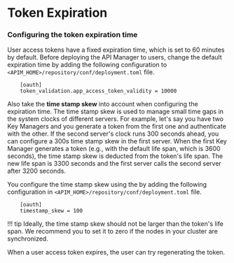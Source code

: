 # Token Expiration

### Configuring the token expiration time

User access tokens have a fixed expiration time, which is set to 60 minutes by default. Before deploying the API Manager to users, change the default expiration time by adding the following configuration to `<APIM_HOME>/repository/conf/deployment.toml` file.
```
    [oauth]
    token_validation.app_access_token_validity = 10000
```

Also take the **time stamp skew** into account when configuring the expiration time. The time stamp skew is used to manage small time gaps in the system clocks of different servers. For example, let's say you have two Key Managers and you generate a token from the first one and authenticate with the other. If the second server's clock runs 300 seconds ahead, you can configure a 300s time stamp skew in the first server. When the first Key Manager generates a token (e.g., with the default life span, which is 3600 seconds), the time stamp skew is deducted from the token's life span. The new life span is 3300 seconds and the first server calls the second server after 3200 seconds.

You configure the time stamp skew using the by adding the following configuration in `<APIM_HOME>/repository/conf/deployment.toml` file.
```
    [oauth]
    timestamp_skew = 100
```

!!! tip
    Ideally, the time stamp skew should not be larger than the token's life span. We recommend you to set it to zero if the nodes in your cluster are synchronized.


When a user access token expires, the user can try regenerating the token.
